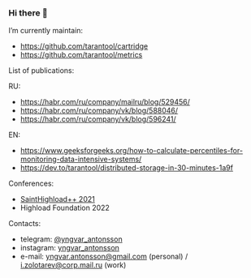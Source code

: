 ### Hi there 👋

I’m currently maintain:
- https://github.com/tarantool/cartridge
- https://github.com/tarantool/metrics

List of publications:

RU:
- https://habr.com/ru/company/mailru/blog/529456/
- https://habr.com/ru/company/vk/blog/588046/
- https://habr.com/ru/company/vk/blog/596241/

EN:
- https://www.geeksforgeeks.org/how-to-calculate-percentiles-for-monitoring-data-intensive-systems/
- https://dev.to/tarantool/distributed-storage-in-30-minutes-1a9f

Conferences:
- [SaintHighload++ 2021](https://vk.com/video-147415323_456239658?list=937e99b36cdeb78533)
- Highload Foundation 2022

Contacts:
- telegram: [@yngvar_antonsson](https://t.me/yngvar_antonsson)
- instagram: [yngvar_antonsson](https://instagram.com/yngvar_antonsson)
- e-mail: yngvar.antonsson@gmail.com (personal) / i.zolotarev@corp.mail.ru (work)
